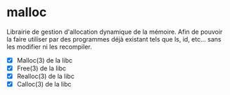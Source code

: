 # malloc

Librairie de gestion d'allocation dynamique de la mémoire. Afin de pouvoir la faire utiliser par des programmes déjà existant tels que ls, id, etc... sans les modifier ni les recompiler.
- [x] Malloc(3) de la libc
- [x] Free(3) de la libc
- [x] Realloc(3) de la libc
- [x] Calloc(3) de la libc
